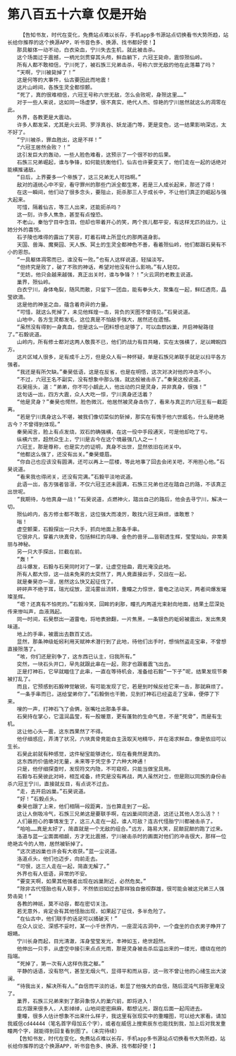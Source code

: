 # 第八百五十六章 仅是开始
        【告知书友，时代在变化，免费站点难以长存，手机app多书源站点切换看书大势所趋，站长给你推荐的这个换源APP，听书音色多、换源、找书都好使！】
       那具躯体一动不动，白衣染血，宁川失去生机，就此被击杀。
       这个场面过于震撼，一柄光剑贯穿其头颅，鲜血躺下，六冠王毙命，震惊殒仙岭。
       所有人都不敢相信，宁川死了，被石族三兄弟击杀，号称六世无敌的他在此落幕了吗？
       “天啊，宁川被毙掉了！”
       这是何等的大事件，仙古要因此而地震！
       这片山岭间，各族生灵全都惊颤。
       “死了，真的很难相信，六冠王号称六世无敌，怎么会败呢，身殒这里……”
       对于一些人来说，这如同一场虚梦，很不真实，绝代人杰、惊艳的宁川居然就这么的凋零在此。
       外界，各教更是大震动。
       许多人都发呆，尤其是火云洞、罗浮真谷、妖龙道门等，更是变色，这一结果影响深远，太不好了。
       “宁川被杀，罪血胜出，这是不祥！”
       “六冠王居然会败？！”
       这引发巨大的轰动，一些人脸色难看，这预示了一个很不妙的后果。
       石族三兄弟崛起，谁与争锋，如何能抗衡他们，仙古也许要变天了，他们走在一起的话绝对能横推诸敌。
       “日后，上界要多一个帝族了，这三兄弟无人可挡啊。”
       敌对的道统心中不安，看守罪州的那些门派全都生寒，若是三人成长起来，那还了得！
       在这一瞬间，他们动了很多念头，要阻止，扼杀那三人于成长中，不让他们真正的崛起与强大起来。
       可惜，隔着仙古，等三人出来，还能扼杀吗？
       这一刻，许多人焦急，甚至有点惶恐。
       不老山，秦怡宁目中含泪，但却也带着开心的笑，两个孩儿都平安，有这样无匹的战力，让她分外的喜悦。
       石子陵也难得的露出了笑容，盯着石碑上所显化的那两道身影。
       天国、兽海、魔葵园、天人族、冥土的生灵全都神色不善，看着殒仙岭，他们都跟石昊有不小的恩怨。
       “一具躯体凋零而已，谁没有一败。”也有人这样说道，轻描淡写。
       “但终究是败了，破了不败的神话，希望对他没有什么影响。”有人轻叹。
       “无妨，他只会越来越强，真正出关时，谁与争锋？！”火云洞的老教主说道。
       巢界，殒仙岭。
       白衣宁川，身体龟裂，随风而散，只留下一团血，能有拳头大，聚集在一起，鲜红透亮，晶莹欲滴。
       这是他的神圣之血，蕴含着奇异的力量。
       “可惜，就这么死掉了，未见他辉煌一击，背负的天图不曾得见。”石昊说道。
       山地中，各方生灵都发毛，这位真是不怕敌手强大，居然还在遗憾。
       “虽然没有得到一身真血，但是这么一团料想也足够了，可以血祭凶巢，开启神秘路径了。”石毅说道。
       山岭内，所有修士都对这两人敬畏不已，他们的战力有目共睹，实在太强横了，足以睥睨四方。
       这片区域人很多，足有成千上万，但是众人有一种怀疑，单是石族兄弟联手就足以扫平各方强者。
       “我还是有所欠缺。”秦昊低语，这是在反省，也是在明悟，这次对决对他的冲击不小。
       “不过，六冠王名不副实，没有想象中那么强，就这般被击杀了。”秦昊这般说道。
       石昊摇头，道：“弟弟，你不可小觑此人，他出动的只是灵身，并非真身，很强！”
       这句话一出，四方大震，众人大吃一惊，宁川真身还活着？
       “他是灵身？”秦昊也愕然，脸色微沉，他居然被灵身击伤了，看来与真正的六冠王有一截距离。
       “若是宁川真身这么不堪，被我们像切菜似的斩掉，那实在有愧于他六世威名，什么是绝艳古今？不曾得到体现。”
       秦昊闻言，脸上有点发烧，双石的确强横，在这一役中手段通天，可是他却吃了亏。
       纵横六世，超然众生上，宁川是古今在这个境最强几人之一！
       六冠王，那是尊称，也是实力的证明，真身不出世，显然依旧在闭关中。
       “他都这么强了，还没有出关。”秦昊蹙眉。
       “你自己也应该没有圆满，还可以再上一层楼，等此地事了回去会闭关吧，不用担心他。”石昊说道。
       “看来我也得闭关，还没有完满。”石毅平淡地说道。
       此语一出，各方强者皆凛，不仅六冠王还未圆满，石族三兄弟也还在踏自己的路，不该真正出世呢。
       “我期待，与他真身一战！”石昊说道，点燃神火，踏出自己的路后，他会去寻宁川，解决一切。
       殒仙岭内，各方修士都不敢言，这位强大而凌厉，敢找六冠王麻烦，谁敢惹？
       嗡！
       虚空颤栗，石毅探出一只大手，抓向地面上那条手串。
       它很非凡，穿着六块真骨，包括鲜红的鸟喙、金色的兽牙……皆剔透生辉，莹莹灿灿，非常美丽与神秘。
       另一只大手探出，拦截在前。
       “轰！”
       战斗爆发，石毅与石昊同时对了一掌，让虚空扭曲，霞光淹没此地。
       所有人都大惊，这一战未免来的太突然了，两人竟直接出手，交战在一起。
       就是秦昊亦一凛，居然这么快又起征伐了。
       砰砰声不绝于耳，瑞光绽放，混沌雾丝流转，重瞳之力惊世，雷电之法动天，两者间爆发璀璨圣辉。
       “嗯？还真有不怕死的。”石毅冷笑，回眸的刹那，瞳孔内两道光束射向地面，结果土层深处传来惨叫声，血液溅起。
       同一时间，石昊祭出一道雷电，将地表掀翻，一片焦黑，一条银色的蚯蚓被震出，发出焦臭味道。
       地上的手串，被震出去数百丈远。
       显然，那条神级蚯蚓利用天赋神术潜行到了此地，待他们出手时，想悄然盗走宝串，不曾想直接殒落了。
       “咳，你们还是别争了，这东西已认主，归我所有。”
       突然，一块石头开口，早先就跟此串在一起，刚才也跟着震飞出去。
       正是打神石，它早就瞄住了此串，一直在等待机会，准备给石毅“一下子”呢，结果发现节奏被打乱了。
       而且，它预感到石毅神觉敏锐，有可能发现了它，若是到时候反给它来一击，那就麻烦了。
       “一条手串而已，送给堂弟你了。”石毅倒也干脆，见到打神石已经盗走了宝串，便停了下来。
       嗖的一声，打神石飞了会俩，张嘴吐出那条手串。
       石昊持在掌心，它温润晶莹，有一股暖意，更有蓬勃的生命气息，不是“死骨”，而是有生机。
       这让他心头一震，这东西果然了不得。
       他仔细感应，弄清了状况，六块真骨竟能自主汲取天地精华，并在渴求鲜血，像是依旧可以生长。
       石昊此前就有种感觉，这件秘宝能够进化，现在看竟然是真的。
       这东西的价值绝对无量，未来等于凭空多了六种大神通！
       只是，他仔细探查时，发现符文内隐，不可窥视，只能当做宝具用。
       石毅与石昊彼此对峙，相互戒备，终究是没有再战，两人虽然对立，但是刚以同族的身份击杀六冠王宁川，直接就反目，有点说不过去。
       “走，去开启凶巢。”石昊说道。
       “好！”石毅点头。
       秦昊也跟了上来，他们相隔一段距离，当也算走到了一起。
       这让人倒吸冷气，石族三兄弟这是要联手啊，在凶巢间同进退，这还让其他人怎么活？！
       人们最担心的事情发生了，这三人走在一起，谁人可敌？连古代怪胎宁川都被击杀了。
       “哈哈……真是太好了，简直就是一个无敌的组合。”远方，路易大笑，屁颠屁颠的跑了过来。
       洛道与蓝一尘面面相觑，方才无比震撼，宁川被击杀时的画面对他们的冲击很大，那样一位绝艳古今的人物，居然被斩掉了。
       “这次进凶巢也许会有大收获。”蓝一尘说道。
       洛道点头，他们也迈步，向前走去。
       “可恨，这三人走在一起，简直无解了。”
       外界也有人低语，异常的不安。
       “要变天啊，如果其他强者出现在凶巢附近，必然危矣。”
       “除非古代怪胎也有人联手，不然依旧如过去那样独自傲视群雄，很可能会被这兄弟三人强势击毙！”
       各教的神祇，莫不动容，都在密切关注。
       若无意外，肯定会有其他怪胎出现，如果起了征伐，多半危险了。
       “在仙古中，他们联手的话足可以捅破天！”
       在众人议论、深感不妥时，某一小千世界内，一座混沌古洞中，一个盘坐的白衣男子睁开了眼睛。
       宁川长身而起，目光清澈，浑身莹莹发光，丰神如玉，绝世超然。
       他伸出一只手，从虚空中接引来点点光雨，那是灵身被击杀后溢出来的一缕光，缠绕在他的指端。
       “死掉了，第一次有人这样伤我之躯。”
       平静的话语，没有怒气，甚至无烟火气，显得平和而从容，这一败不曾让他的心绪生出大波澜。
       “待我出关，解决所有人。”自信而平淡的话，彰显了他强大的自信，随后混沌气将那里淹没了。
       巢界，石族三兄弟来到了那异象惊人的巢穴前，即将进入！
       后方跟来很多人，人影绰绰，山地间密密麻麻，都想沾光，跟在后面一起闯进去。
       重瞳，很多人估计想象不出来什么样子，我这里有张现实中的重瞳图，可以给大家看。请加我威信cd44444（笔名首字母加五个字），或者在威信上搜索辰东也能找到我，加上后对我发重瞳两个字，就能得到回复看到图了。（未完待续）
       【告知书友，时代在变化，免费站点难以长存，手机app多书源站点切换看书大势所趋，站长给你推荐的这个换源APP，听书音色多、换源、找书都好使！】
